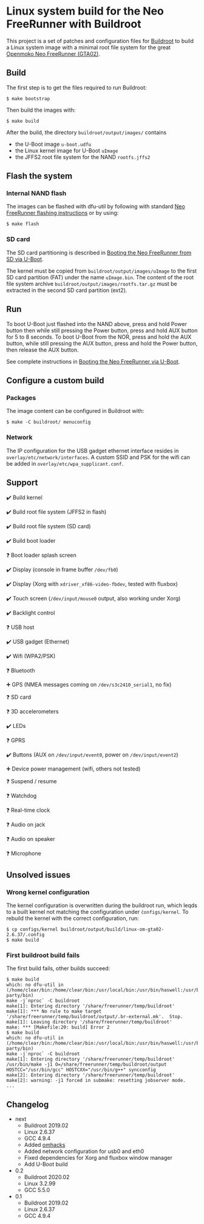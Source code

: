 # Linux system build for the Neo FreeRunner with Buildroot

This project is a set of patches and configuration files for [Buildroot](https://buildroot.org/) to build a Linux system image with a minimal root file system for the great [Openmoko Neo FreeRunner (GTA02)](http://wiki.openmoko.org/wiki/Neo_FreeRunner).

## Build

The first step is to get the files required to run Buildroot:

```
$ make bootstrap
```

Then build the images with:

```
$ make build
```

After the build, the directory `buildroot/output/images/` contains 
 - the U-Boot image `u-boot.udfu`
 - the Linux kernel image for U-Boot `uImage`
 - the JFFS2 root file system for the NAND `rootfs.jffs2`

## Flash the system

### Internal NAND flash

The images can be flashed with dfu-util by following with standard [Neo FreeRunner flashing instructions](http://wiki.openmoko.org/wiki/Flashing_the_Neo_FreeRunner) or by using:

```
$ make flash
```

### SD card

The SD card partitioning is described in [Booting the Neo FreeRunner from SD via U-Boot](http://wiki.openmoko.org/wiki/Booting_the_Neo_FreeRunner_from_SD_via_U-Boot).

The kernel must be copied from `buildroot/output/images/uImage` to the first SD card partition (FAT) under the name `uImage.bin`. The content of the root file system archive `buildroot/output/images/rootfs.tar.gz` must be extracted in the second SD card partition (ext2).

## Run

To boot U-Boot just flashed into the NAND above, press and hold Power button then while still pressing the Power button, press and hold AUX button for 5 to 8 seconds. To boot U-Boot from the NOR, press and hold the AUX button, while still pressing the AUX button, press and hold the Power button, then release the AUX button.

See complete instructions in [Booting the Neo FreeRunner via U-Boot](http://wiki.openmoko.org/wiki/Booting_the_Neo_FreeRunner_via_U-Boot).

## Configure a custom build

### Packages

The image content can be configured in Buildroot with:

```
$ make -C buildroot/ menuconfig
```

### Network

The IP configuration for the USB gadget ethernet interface resides in `overlay/etc/network/interfaces`. A custom SSID and PSK for the wifi can be added in `overlay/etc/wpa_supplicant.conf`.

## Support

:heavy_check_mark: Build kernel

:heavy_check_mark: Build root file system (JFFS2 in flash)

:heavy_check_mark: Build root file system (SD card)

:heavy_check_mark: Build boot loader

:question: Boot loader splash screen

:heavy_check_mark: Display (console in frame buffer `/dev/fb0`)

:heavy_check_mark: Display (Xorg with `xdriver_xf86-video-fbdev`, tested with fluxbox)

:heavy_check_mark: Touch screen (`/dev/input/mouse0` output, also working under Xorg)

:heavy_check_mark: Backlight control

:question: USB host

:heavy_check_mark: USB gadget (Ethernet)

:heavy_check_mark: Wifi (WPA2/PSK)

:question: Bluetooth

:heavy_plus_sign: GPS (NMEA messages coming on `/dev/s3c2410_serial1`, no fix)

:question: SD card

:question: 3D accelerometers

:heavy_check_mark: LEDs

:question: GPRS

:heavy_check_mark: Buttons (AUX on `/dev/input/event0`, power on `/dev/input/event2`)

:heavy_plus_sign: Device power management (wifi, others not tested)

:question: Suspend / resume

:question: Watchdog

:question: Real-time clock

:question: Audio on jack

:question: Audio on speaker

:question: Microphone

## Unsolved issues

### Wrong kernel configuration

The kernel configuration is overwritten during the buildroot run, which leqds to a built kernel not matching the configuration under `̀configs/kernel`. To rebuild the kernel with the correct configuration, run:

```
$ cp configs/kernel buildroot/output/build/linux-om-gta02-2.6.37/.config
$ make build
```
### First buildroot build fails

The first build fails, other builds succeed:

```
$ make build
which: no dfu-util in (/home/clear/bin:/home/clear/bin:/usr/local/bin:/usr/bin/haswell:/usr/bin:/opt/3rd-party/bin)
make -j`nproc` -C buildroot
make[1]: Entering directory '/share/freerunner/temp/buildroot'
make[1]: *** No rule to make target '/share/freerunner/temp/buildroot/output/.br-external.mk'.  Stop.
make[1]: Leaving directory '/share/freerunner/temp/buildroot'
make: *** [Makefile:20: build] Error 2
$ make build
which: no dfu-util in (/home/clear/bin:/home/clear/bin:/usr/local/bin:/usr/bin/haswell:/usr/bin:/opt/3rd-party/bin)
make -j`nproc` -C buildroot
make[1]: Entering directory '/share/freerunner/temp/buildroot'
/usr/bin/make -j1 O=/share/freerunner/temp/buildroot/output HOSTCC="/usr/bin/gcc" HOSTCXX="/usr/bin/g++" syncconfig
make[2]: Entering directory '/share/freerunner/temp/buildroot'
make[2]: warning: -j1 forced in submake: resetting jobserver mode.
...
```

## Changelog

* next
  * Buildroot 2019.02
  * Linux 2.6.37
  * GCC 4.9.4
  * Added [omhacks](https://github.com/radekp/omhacks)
  * Added network configuration for usb0 and eth0
  * Fixed dependencies for Xorg and fluxbox window manager
  * Add U-Boot build
* 0.2
  * Buildroot 2020.02
  * Linux 3.2.99
  * GCC 5.5.0
* 0.1
  * Buildroot 2019.02
  * Linux 2.6.37
  * GCC 4.9.4
